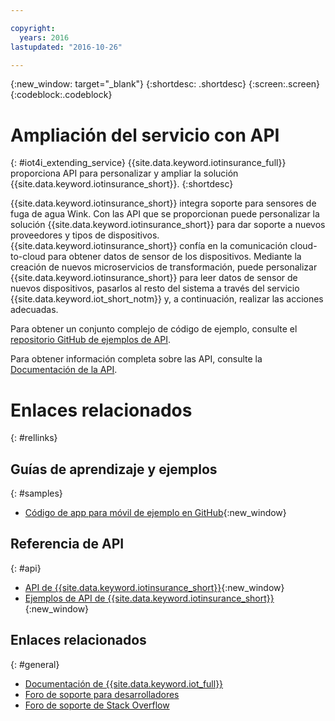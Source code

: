 ```yaml
---

copyright:
  years: 2016
lastupdated: "2016-10-26"

---
```




{:new_window: target="\_blank"}
{:shortdesc: .shortdesc}
{:screen:.screen}
{:codeblock:.codeblock}


# Ampliación del servicio con API
{: #iot4i_extending_service}
{{site.data.keyword.iotinsurance_full}} proporciona API para personalizar y ampliar la solución {{site.data.keyword.iotinsurance_short}}.
{:shortdesc}

{{site.data.keyword.iotinsurance_short}} integra soporte para sensores de fuga de agua Wink. Con las API que se proporcionan puede personalizar la solución {{site.data.keyword.iotinsurance_short}} para dar soporte a nuevos proveedores y tipos de dispositivos. {{site.data.keyword.iotinsurance_short}} confía en la comunicación cloud-to-cloud para obtener datos de sensor de los dispositivos. Mediante la creación de nuevos microservicios de transformación, puede personalizar {{site.data.keyword.iotinsurance_short}} para leer datos de sensor de nuevos dispositivos, pasarlos al resto del sistema a través del servicio {{site.data.keyword.iot_short_notm}} y, a continuación, realizar las acciones adecuadas.

Para obtener un conjunto complejo de código de ejemplo, consulte el [repositorio GitHub de ejemplos de API](https://github.com/IBM-Bluemix/iot4i-api-examples-nodejs/#iot-for-insurance-api-examples).

Para obtener información completa sobre las API, consulte la [Documentación de la API](https://iot4i-api-docs.mybluemix.net/).


# Enlaces relacionados
{: #rellinks}

## Guías de aprendizaje y ejemplos
{: #samples}
* [Código de app para móvil de ejemplo en GitHub](https://github.com/ibm-watson-iot/ioti-mobile){:new_window}

## Referencia de API
{: #api}
* [API de {{site.data.keyword.iotinsurance_short}}](https://iot4i-api-docs.mybluemix.net/){:new_window}
* [Ejemplos de API de {{site.data.keyword.iotinsurance_short}}](https://github.com/IBM-Bluemix/iot4i-api-examples-nodejs/#iot-for-insurance-api-examples){:new_window}

## Enlaces relacionados
{: #general}
* [Documentación de {{site.data.keyword.iot_full}}](https://console.ng.bluemix.net/docs/services/IoT/index.html)
* [Foro de soporte para desarrolladores](https://developer.ibm.com/answers/search.html?f=&type=question&redirect=search%2Fsearch&sort=relevance&q=%2B[iot]%20%2B[bluemix])
* [Foro de soporte de Stack Overflow](http://stackoverflow.com/questions/tagged/ibm-bluemix)
